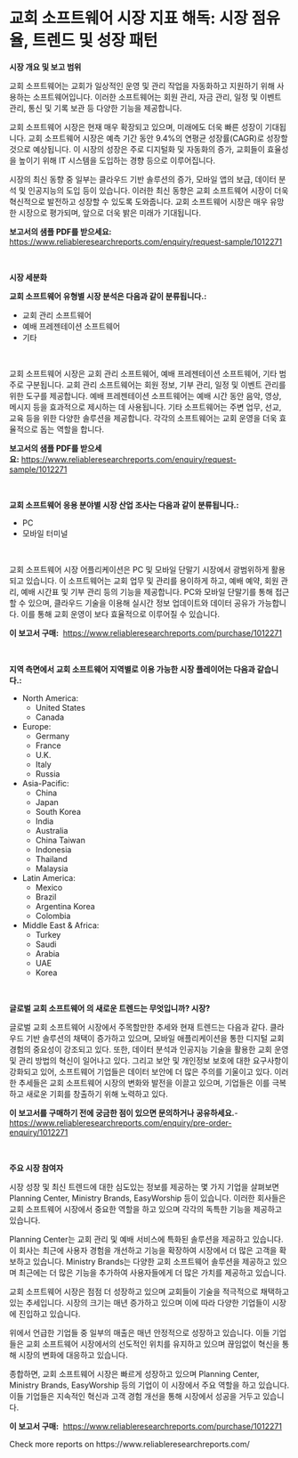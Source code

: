 <p><h1>교회 소프트웨어 시장 지표 해독: 시장 점유율, 트렌드 및 성장 패턴</h1></p><p><strong>시장 개요 및 보고 범위</strong></p>
<p><p>교회 소프트웨어는 교회가 일상적인 운영 및 관리 작업을 자동화하고 지원하기 위해 사용하는 소프트웨어입니다. 이러한 소프트웨어는 회원 관리, 자금 관리, 일정 및 이벤트 관리, 통신 및 기록 보관 등 다양한 기능을 제공합니다.</p><p>교회 소프트웨어 시장은 현재 매우 확장되고 있으며, 미래에도 더욱 빠른 성장이 기대됩니다. 교회 소프트웨어 시장은 예측 기간 동안 9.4%의 연평균 성장률(CAGR)로 성장할 것으로 예상됩니다. 이 시장의 성장은 주로 디지털화 및 자동화의 증가, 교회들이 효율성을 높이기 위해 IT 시스템을 도입하는 경향 등으로 이루어집니다.</p><p>시장의 최신 동향 중 일부는 클라우드 기반 솔루션의 증가, 모바일 앱의 보급, 데이터 분석 및 인공지능의 도입 등이 있습니다. 이러한 최신 동향은 교회 소프트웨어 시장이 더욱 혁신적으로 발전하고 성장할 수 있도록 도와줍니다. 교회 소프트웨어 시장은 매우 유망한 시장으로 평가되며, 앞으로 더욱 밝은 미래가 기대됩니다.</p></p>
<p><strong>보고서의 샘플 PDF를 받으세요:</strong> <a href="https://www.reliableresearchreports.com/enquiry/request-sample/1012271">https://www.reliableresearchreports.com/enquiry/request-sample/1012271</a></p>
<p>&nbsp;</p>
<p><strong>시장 세분화</strong></p>
<p><strong>교회 소프트웨어 유형별 시장 분석은 다음과 같이 분류됩니다.:</strong></p>
<p><ul><li>교회 관리 소프트웨어</li><li>예배 프레젠테이션 소프트웨어</li><li>기타</li></ul></p>
<p>&nbsp;</p>
<p><p>교회 소프트웨어 시장은 교회 관리 소프트웨어, 예배 프레젠테이션 소프트웨어, 기타 범주로 구분됩니다. 교회 관리 소프트웨어는 회원 정보, 기부 관리, 일정 및 이벤트 관리를 위한 도구를 제공합니다. 예배 프레젠테이션 소프트웨어는 예배 시간 동안 음악, 영상, 메시지 등을 효과적으로 제시하는 데 사용됩니다. 기타 소프트웨어는 주변 업무, 선교, 교육 등을 위한 다양한 솔루션을 제공합니다. 각각의 소프트웨어는 교회 운영을 더욱 효율적으로 돕는 역할을 합니다.</p></p>
<p><strong>보고서의 샘플 PDF를 받으세요:</strong>&nbsp;<a href="https://www.reliableresearchreports.com/enquiry/request-sample/1012271">https://www.reliableresearchreports.com/enquiry/request-sample/1012271</a></p>
<p>&nbsp;</p>
<p><strong> 교회 소프트웨어 응용 분야별 시장 산업 조사는 다음과 같이 분류됩니다.:</strong></p>
<p><ul><li>PC</li><li>모바일 터미널</li></ul></p>
<p>&nbsp;</p>
<p><p>교회 소프트웨어 시장 어플리케이션은 PC 및 모바일 단말기 시장에서 광범위하게 활용되고 있습니다. 이 소프트웨어는 교회 업무 및 관리를 용이하게 하고, 예배 예약, 회원 관리, 예배 시간표 및 기부 관리 등의 기능을 제공합니다. PC와 모바일 단말기를 통해 접근할 수 있으며, 클라우드 기술을 이용해 실시간 정보 업데이트와 데이터 공유가 가능합니다. 이를 통해 교회 운영이 보다 효율적으로 이루어질 수 있습니다.</p></p>
<p><strong>이 보고서 구매:</strong>&nbsp; <a href="https://www.reliableresearchreports.com/purchase/1012271">https://www.reliableresearchreports.com/purchase/1012271</a></p>
<p>&nbsp;</p>
<p><strong>지역 측면에서 교회 소프트웨어 지역별로 이용 가능한 시장 플레이어는 다음과 같습니다.:</strong></p>
<p><ul>
    <li>
        North America:
        <ul>
            <li>United States</li>
            <li>Canada</li>
        </ul>
    </li>
    <li>
        Europe:
        <ul>
            <li>Germany</li>
            <li>France</li>
            <li>U.K.</li>
            <li>Italy</li>
            <li>Russia</li>
        </ul>
    </li>
    <li>
        Asia-Pacific:
        <ul>
            <li>China</li>
            <li>Japan</li>
            <li>South Korea</li>
            <li>India</li>
            <li>Australia</li>
            <li>China Taiwan</li>
            <li>Indonesia</li>
            <li>Thailand</li>
            <li>Malaysia</li>
        </ul>
    </li>
    <li>
        Latin America:
        <ul>
            <li>Mexico</li>
            <li>Brazil</li>
            <li>Argentina Korea</li>
            <li>Colombia</li>
        </ul>
    </li>
    <li>
        Middle East & Africa:
        <ul>
            <li>Turkey</li>
            <li>Saudi</li>
            <li>Arabia</li>
            <li>UAE</li>
            <li>Korea</li>
        </ul>
    </li>
    </ul></p>
<p>&nbsp;</p>
<p><strong>글로벌 교회 소프트웨어 의 새로운 트렌드는 무엇입니까? 시장?</strong></p>
<p><p>글로벌 교회 소프트웨어 시장에서 주목할만한 추세와 현재 트렌드는 다음과 같다. 클라우드 기반 솔루션의 채택이 증가하고 있으며, 모바일 애플리케이션을 통한 디지털 교회 경험의 중요성이 강조되고 있다. 또한, 데이터 분석과 인공지능 기술을 활용한 교회 운영 및 관리 방법의 혁신이 일어나고 있다. 그리고 보안 및 개인정보 보호에 대한 요구사항이 강화되고 있어, 소프트웨어 기업들은 데이터 보안에 더 많은 주의를 기울이고 있다. 이러한 추세들은 교회 소프트웨어 시장의 변화와 발전을 이끌고 있으며, 기업들은 이를 극복하고 새로운 기회를 창출하기 위해 노력하고 있다.</p></p>
<p><strong>이 보고서를 구매하기 전에 궁금한 점이 있으면 문의하거나 공유하세요.</strong>- <a href="https://www.reliableresearchreports.com/enquiry/pre-order-enquiry/1012271">https://www.reliableresearchreports.com/enquiry/pre-order-enquiry/1012271</a></p>
<p>&nbsp;</p>
<p><strong>주요 시장 참여자</strong></p>
<p><p>시장 성장 및 최신 트렌드에 대한 심도있는 정보를 제공하는 몇 가지 기업을 살펴보면 Planning Center, Ministry Brands, EasyWorship 등이 있습니다. 이러한 회사들은 교회 소프트웨어 시장에서 중요한 역할을 하고 있으며 각각의 독특한 기능을 제공하고 있습니다.</p><p>Planning Center는 교회 관리 및 예배 서비스에 특화된 솔루션을 제공하고 있습니다. 이 회사는 최근에 사용자 경험을 개선하고 기능을 확장하여 시장에서 더 많은 고객을 확보하고 있습니다. Ministry Brands는 다양한 교회 소프트웨어 솔루션을 제공하고 있으며 최근에는 더 많은 기능을 추가하여 사용자들에게 더 많은 가치를 제공하고 있습니다.</p><p>교회 소프트웨어 시장은 점점 더 성장하고 있으며 교회들이 기술을 적극적으로 채택하고 있는 추세입니다. 시장의 크기는 매년 증가하고 있으며 이에 따라 다양한 기업들이 시장에 진입하고 있습니다.</p><p>위에서 언급한 기업들 중 일부의 매출은 매년 안정적으로 성장하고 있습니다. 이들 기업들은 교회 소프트웨어 시장에서의 선도적인 위치를 유지하고 있으며 끊임없이 혁신을 통해 시장의 변화에 대응하고 있습니다.</p><p>종합하면, 교회 소프트웨어 시장은 빠르게 성장하고 있으며 Planning Center, Ministry Brands, EasyWorship 등의 기업이 이 시장에서 주요 역할을 하고 있습니다. 이들 기업들은 지속적인 혁신과 고객 경험 개선을 통해 시장에서 성공을 거두고 있습니다.</p></p>
<p><strong>이 보고서 구매:</strong>&nbsp;&nbsp;<a href="https://www.reliableresearchreports.com/purchase/1012271">https://www.reliableresearchreports.com/purchase/1012271</a></p>
<p>Check more reports on https://www.reliableresearchreports.com/</p>
